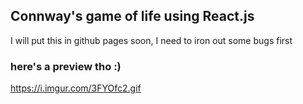 ## Connway's game of life using React.js

I will put this in github pages soon, I need to iron out some bugs first


### here's a preview tho :)

https://i.imgur.com/3FYOfc2.gif

